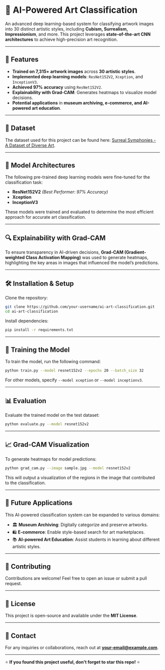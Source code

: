 # 🎨 AI-Powered Art Classification

An advanced deep learning-based system for classifying artwork images into 30 distinct artistic styles, including **Cubism, Surrealism, Impressionism**, and more. This project leverages **state-of-the-art CNN architectures** to achieve high-precision art recognition.

---

## 🚀 Features

- **Trained on 7,315+ artwork images** across **30 artistic styles**.
- **Implemented deep learning models**: `ResNet152V2`, `Xception`, and `InceptionV3`.
- **Achieved 97% accuracy** using `ResNet152V2`.
- **Explainability with Grad-CAM**: Generates heatmaps to visualize model decisions.
- **Potential applications** in **museum archiving, e-commerce, and AI-powered art education**.

---

## 📂 Dataset

The dataset used for this project can be found here: [Surreal Symphonies - A Dataset of Diverse Art](https://www.kaggle.com/datasets/cyanex1702/surreal-symphonies-a-dataset-of-diverse-art).

---

## 📌 Model Architectures

The following pre-trained deep learning models were fine-tuned for the classification task:

- **ResNet152V2** *(Best Performer: 97% Accuracy)*
- **Xception**
- **InceptionV3**

These models were trained and evaluated to determine the most efficient approach for accurate art classification.

---

## 🔍 Explainability with Grad-CAM

To ensure transparency in AI-driven decisions, **Grad-CAM (Gradient-weighted Class Activation Mapping)** was used to generate heatmaps, highlighting the key areas in images that influenced the model’s predictions.

---

## 🛠 Installation & Setup

Clone the repository:
```bash
git clone https://github.com/your-username/ai-art-classification.git
cd ai-art-classification
```

Install dependencies:
```bash
pip install -r requirements.txt
```

---

## 🎯 Training the Model

To train the model, run the following command:
```bash
python train.py --model resnet152v2 --epochs 20 --batch_size 32
```

For other models, specify `--model xception` or `--model inceptionv3`.

---

## 📊 Evaluation

Evaluate the trained model on the test dataset:
```bash
python evaluate.py --model resnet152v2
```

---

## 📈 Grad-CAM Visualization

To generate heatmaps for model predictions:
```bash
python grad_cam.py --image sample.jpg --model resnet152v2
```

This will output a visualization of the regions in the image that contributed to the classification.

---

## 🔮 Future Applications

This AI-powered classification system can be expanded to various domains:

- 🏛️ **Museum Archiving**: Digitally categorize and preserve artworks.
- 🛍️ **E-commerce**: Enable style-based search for art marketplaces.
- 📚 **AI-powered Art Education**: Assist students in learning about different artistic styles.

---

## 🤝 Contributing

Contributions are welcome! Feel free to open an issue or submit a pull request.

---

## 📜 License

This project is open-source and available under the **MIT License**.

---

## 📩 Contact

For any inquiries or collaborations, reach out at **your-email@example.com**.

---

⭐ **If you found this project useful, don't forget to star this repo!** ⭐
